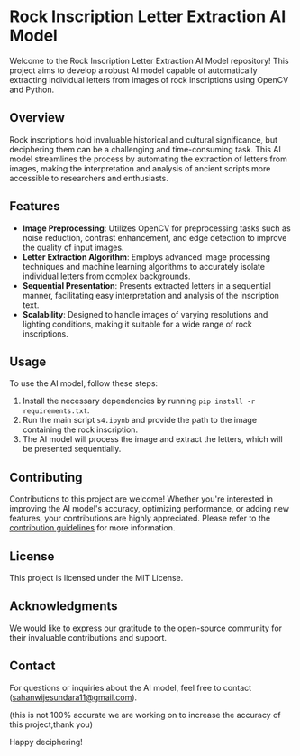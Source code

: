 # Rock Inscription Letter Extraction AI Model

Welcome to the Rock Inscription Letter Extraction AI Model repository! This project aims to develop a robust AI model capable of automatically extracting individual letters from images of rock inscriptions using OpenCV and Python.

## Overview

Rock inscriptions hold invaluable historical and cultural significance, but deciphering them can be a challenging and time-consuming task. This AI model streamlines the process by automating the extraction of letters from images, making the interpretation and analysis of ancient scripts more accessible to researchers and enthusiasts.

## Features

- **Image Preprocessing**: Utilizes OpenCV for preprocessing tasks such as noise reduction, contrast enhancement, and edge detection to improve the quality of input images.
- **Letter Extraction Algorithm**: Employs advanced image processing techniques and machine learning algorithms to accurately isolate individual letters from complex backgrounds.
- **Sequential Presentation**: Presents extracted letters in a sequential manner, facilitating easy interpretation and analysis of the inscription text.
- **Scalability**: Designed to handle images of varying resolutions and lighting conditions, making it suitable for a wide range of rock inscriptions.

## Usage

To use the AI model, follow these steps:

1. Install the necessary dependencies by running `pip install -r requirements.txt`.
2. Run the main script `s4.ipynb` and provide the path to the image containing the rock inscription.
3. The AI model will process the image and extract the letters, which will be presented sequentially.

## Contributing

Contributions to this project are welcome! Whether you're interested in improving the AI model's accuracy, optimizing performance, or adding new features, your contributions are highly appreciated. Please refer to the [contribution guidelines](CONTRIBUTING.md) for more information.

## License

This project is licensed under the MIT License. 

## Acknowledgments

We would like to express our gratitude to the open-source community for their invaluable contributions and support.

## Contact

For questions or inquiries about the AI model, feel free to contact (sahanwijesundara11@gmail.com).

(this is not 100% accurate we are working on to increase the accuracy of this project,thank you)

Happy deciphering!
